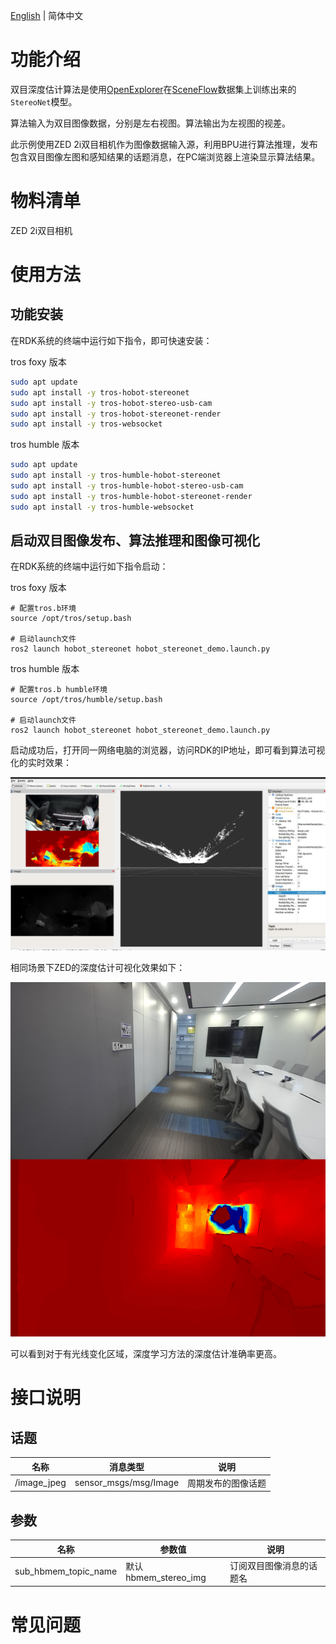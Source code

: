 [English](./README.md) | 简体中文

# 功能介绍

双目深度估计算法是使用[OpenExplorer](https://developer.horizon.ai/api/v1/fileData/horizon_j5_open_explorer_cn_doc/hat/source/examples/stereonet.html)在[SceneFlow](https://lmb.informatik.uni-freiburg.de/resources/datasets/SceneFlowDatasets.en.html)数据集上训练出来的`StereoNet`模型。

算法输入为双目图像数据，分别是左右视图。算法输出为左视图的视差。

此示例使用ZED 2i双目相机作为图像数据输入源，利用BPU进行算法推理，发布包含双目图像左图和感知结果的话题消息，在PC端浏览器上渲染显示算法结果。

# 物料清单

ZED 2i双目相机

# 使用方法

## 功能安装

在RDK系统的终端中运行如下指令，即可快速安装：

tros foxy 版本
```bash
sudo apt update
sudo apt install -y tros-hobot-stereonet
sudo apt install -y tros-hobot-stereo-usb-cam
sudo apt install -y tros-hobot-stereonet-render
sudo apt install -y tros-websocket
```

tros humble 版本
```bash
sudo apt update
sudo apt install -y tros-humble-hobot-stereonet
sudo apt install -y tros-humble-hobot-stereo-usb-cam
sudo apt install -y tros-humble-hobot-stereonet-render
sudo apt install -y tros-humble-websocket
```

## 启动双目图像发布、算法推理和图像可视化

在RDK系统的终端中运行如下指令启动：

tros foxy 版本
```shell
# 配置tros.b环境
source /opt/tros/setup.bash

# 启动launch文件
ros2 launch hobot_stereonet hobot_stereonet_demo.launch.py 
```

tros humble 版本
```shell
# 配置tros.b humble环境
source /opt/tros/humble/setup.bash

# 启动launch文件
ros2 launch hobot_stereonet hobot_stereonet_demo.launch.py 
```

启动成功后，打开同一网络电脑的浏览器，访问RDK的IP地址，即可看到算法可视化的实时效果：

![stereonet_rdk](img/stereonet_rdk.png)

相同场景下ZED的深度估计可视化效果如下：

![stereonet_zed](img/stereonet_zed.png)

可以看到对于有光线变化区域，深度学习方法的深度估计准确率更高。

# 接口说明

## 话题

| 名称         | 消息类型                             | 说明                                     |
| ------------ | ------------------------------------ | ---------------------------------------- |
| /image_jpeg  | sensor_msgs/msg/Image                | 周期发布的图像话题             |

## 参数

| 名称                         | 参数值   | 说明     |
| --------------------------- | ------------------------ | ------------------------------ |
| sub_hbmem_topic_name        | 默认hbmem_stereo_img | 订阅双目图像消息的话题名                        |

# 常见问题
